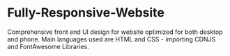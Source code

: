 # Fully-Responsive-Website
Comprehensive front end UI design for website optimized for both desktop and phone. Main languages used are HTML and CSS - importing CDNJS and FontAwesome Libraries.
